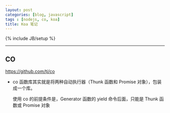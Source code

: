 ```yaml
---
layout: post
categories: [blog, javascript]
tags : [nodejs, co, koa]
title: Koa 笔记
---
```

{% include JB/setup %}

---

## CO

<https://github.com/tj/co>

* co 函数库其实就是将两种自动执行器（Thunk 函数和 Promise 对象），包装成一个库。

  使用 co 的前提条件是，Generator 函数的 yield 命令后面，只能是 Thunk 函数或 Promise 对象
